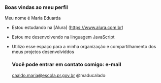 ### Boas vindas ao meu perfil

Meu nome é Maria Eduarda

- Estou estudando na [Alura] (https://www.alura.com.br)
- Estou me desenvolvendo na linguagem JavaScript
- Utilizo esse espaço para a minha organização e compartilhamento dos meus projetos desenvolviddos

  ### Você pode entrar em contato comigo: e-mail

  caaldo.maria@escola.pr.gov.br
  @maducalado
